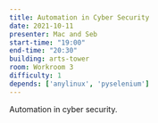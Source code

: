 ```yaml
---
title: Automation in Cyber Security
date: 2021-10-11
presenter: Mac and Seb
start-time: "19:00"
end-time: "20:30"
building: arts-tower
room: Workroom 3
difficulty: 1
depends: ['anylinux', 'pyselenium']
---
```


Automation in cyber security.